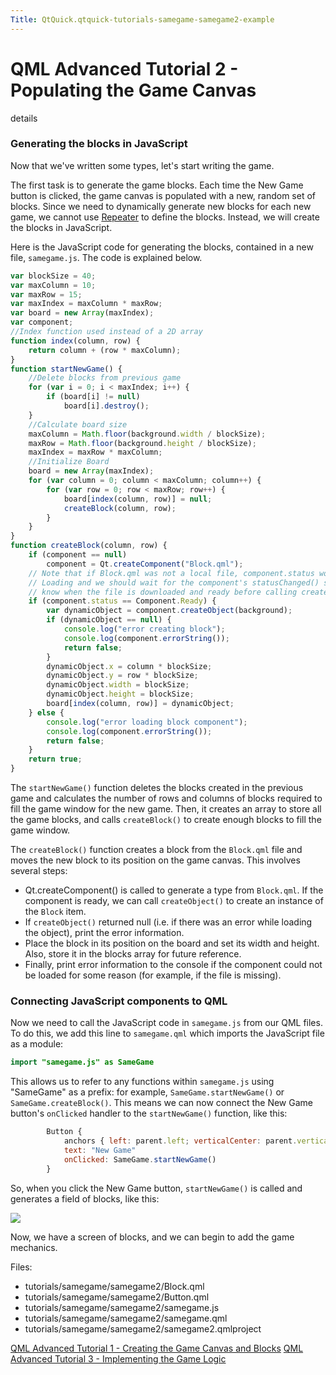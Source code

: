 ```yaml
---
Title: QtQuick.qtquick-tutorials-samegame-samegame2-example
---
```

        
QML Advanced Tutorial 2 - Populating the Game Canvas
====================================================

<span class="subtitle"></span>
details
### Generating the blocks in JavaScript

Now that we've written some types, let's start writing the game.

The first task is to generate the game blocks. Each time the New Game button is clicked, the game canvas is populated with a new, random set of blocks. Since we need to dynamically generate new blocks for each new game, we cannot use [Repeater](../QtQuick.Repeater.md) to define the blocks. Instead, we will create the blocks in JavaScript.

Here is the JavaScript code for generating the blocks, contained in a new file, `samegame.js`. The code is explained below.

``` js
var blockSize = 40;
var maxColumn = 10;
var maxRow = 15;
var maxIndex = maxColumn * maxRow;
var board = new Array(maxIndex);
var component;
//Index function used instead of a 2D array
function index(column, row) {
    return column + (row * maxColumn);
}
function startNewGame() {
    //Delete blocks from previous game
    for (var i = 0; i < maxIndex; i++) {
        if (board[i] != null)
            board[i].destroy();
    }
    //Calculate board size
    maxColumn = Math.floor(background.width / blockSize);
    maxRow = Math.floor(background.height / blockSize);
    maxIndex = maxRow * maxColumn;
    //Initialize Board
    board = new Array(maxIndex);
    for (var column = 0; column < maxColumn; column++) {
        for (var row = 0; row < maxRow; row++) {
            board[index(column, row)] = null;
            createBlock(column, row);
        }
    }
}
function createBlock(column, row) {
    if (component == null)
        component = Qt.createComponent("Block.qml");
    // Note that if Block.qml was not a local file, component.status would be
    // Loading and we should wait for the component's statusChanged() signal to
    // know when the file is downloaded and ready before calling createObject().
    if (component.status == Component.Ready) {
        var dynamicObject = component.createObject(background);
        if (dynamicObject == null) {
            console.log("error creating block");
            console.log(component.errorString());
            return false;
        }
        dynamicObject.x = column * blockSize;
        dynamicObject.y = row * blockSize;
        dynamicObject.width = blockSize;
        dynamicObject.height = blockSize;
        board[index(column, row)] = dynamicObject;
    } else {
        console.log("error loading block component");
        console.log(component.errorString());
        return false;
    }
    return true;
}
```

The `startNewGame()` function deletes the blocks created in the previous game and calculates the number of rows and columns of blocks required to fill the game window for the new game. Then, it creates an array to store all the game blocks, and calls `createBlock()` to create enough blocks to fill the game window.

The `createBlock()` function creates a block from the `Block.qml` file and moves the new block to its position on the game canvas. This involves several steps:

-   Qt.createComponent() is called to generate a type from `Block.qml`. If the component is ready, we can call `createObject()` to create an instance of the `Block` item.
-   If `createObject()` returned null (i.e. if there was an error while loading the object), print the error information.
-   Place the block in its position on the board and set its width and height. Also, store it in the blocks array for future reference.
-   Finally, print error information to the console if the component could not be loaded for some reason (for example, if the file is missing).

<span id="connecting-javascript-components-to-qml"></span>
### Connecting JavaScript components to QML

Now we need to call the JavaScript code in `samegame.js` from our QML files. To do this, we add this line to `samegame.qml` which imports the JavaScript file as a module:

``` qml
import "samegame.js" as SameGame
```

This allows us to refer to any functions within `samegame.js` using "SameGame" as a prefix: for example, `SameGame.startNewGame()` or `SameGame.createBlock()`. This means we can now connect the New Game button's `onClicked` handler to the `startNewGame()` function, like this:

``` qml
        Button {
            anchors { left: parent.left; verticalCenter: parent.verticalCenter }
            text: "New Game"
            onClicked: SameGame.startNewGame()
        }
```

So, when you click the New Game button, `startNewGame()` is called and generates a field of blocks, like this:

![](https://developer.ubuntu.com/static/devportal_uploaded/b5da70f6-8f85-4653-85a6-939dd5d3f617-api/apps/qml/sdk-15.04.4/qtquick-tutorials-samegame-samegame2-example/images/declarative-adv-tutorial2.png)

Now, we have a screen of blocks, and we can begin to add the game mechanics.

Files:

-   tutorials/samegame/samegame2/Block.qml
-   tutorials/samegame/samegame2/Button.qml
-   tutorials/samegame/samegame2/samegame.js
-   tutorials/samegame/samegame2/samegame.qml
-   tutorials/samegame/samegame2/samegame2.qmlproject

<a href="https://developer.ubuntu.comapps/qml/sdk-15.04.4/QtQuick.tutorials-samegame-samegame1/" class="prevPage">QML Advanced Tutorial 1 - Creating the Game Canvas and Blocks</a> <a href="https://developer.ubuntu.comapps/qml/sdk-15.04.4/QtQuick.tutorials-samegame-samegame3/" class="nextPage">QML Advanced Tutorial 3 - Implementing the Game Logic</a>

